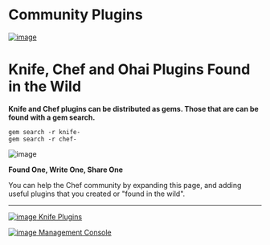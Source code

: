 Community Plugins
=================

  
[![image](../attachments/thumbnails/12354019/12222577)](http://wiki.opscode.com/download../attachments/12354019/wildhorses.jpg)

Knife, Chef and Ohai Plugins Found in the Wild
==============================================

**Knife and Chef plugins can be distributed as gems. Those that are can
be found with a gem search.**

    gem search -r knife-
    gem search -r chef-

  
  

![image](images/icons/emoticons/information.gif)

**Found One, Write One, Share One**  
  
 You can help the Chef community by expanding this page, and adding
useful plugins that you created or "found in the wild".

* * * * *

[![image](../attachments/12354019/21463149.png) Knife
Plugins](Knife%20Plugins.html "Knife Plugins")

[![image](../attachments/12354019/21463148.png) Management
Console](Management%20Console.html "Management Console")

  
  

  
